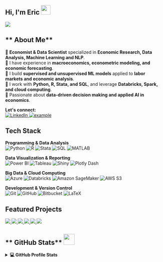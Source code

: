 
## Hi, I'm Eric <img src = "https://raw.githubusercontent.com/MartinHeinz/MartinHeinz/master/wave.gif" width = 30px>  
<p>
  <a href="https://github.com/DenverCoder1/readme-typing-svg"><img src="https://readme-typing-svg.herokuapp.com?&font=IBM+Plex+Sans&color=abcdef&size=20&lines=Welcome+to+my+GitHub+Profile!;Welcome+to+my+GitHub+Profile!;Welcome+to+my+GitHub+Profile!" /></a>
</p>


## ** About Me**
🔹 **Economist & Data Scientist** specialized in **Economic Research, Data Analysis, Machine Learning and NLP**.  
🔹 I have experience in **macroeconomics, econometric modeling, and economic forecasting**.  
🔹 I build **supervised and unsupervised ML models** applied to **labor markets and economic analysis**.  
🔹 I work with **Python, R, Stata, and SQL**, and leverage **Databricks, Spark, and cloud computing**.  
🔹 Passionate about **data-driven decision making and applied AI in economics**.  

 **Let's connect:**  
<a href="https://www.linkedin.com/in/etorresram">
  <img alt="LinkedIn" src="https://img.shields.io/badge/LinkedIn-0077B5?style=for-the-badge&logo=linkedin&logoColor=white">
</a>
<a href="mailto:etorresram@gmail.com?subject=Feedback%20From%20Github&body=Hello," target="_blank">
  <img src="https://img.shields.io/badge/Gmail-D14836?style=for-the-badge&logo=gmail&logoColor=white" alt="example"/>
</a>



## **Tech Stack**
**Programming & Data Analysis**  
![Python](https://img.shields.io/badge/Python-3776AB?style=for-the-badge&logo=python&logoColor=white)
![R](https://img.shields.io/badge/R-276DC3?style=for-the-badge&logo=r&logoColor=white)
![Stata](https://img.shields.io/badge/Stata-1F77B4?style=for-the-badge&logo=stata&logoColor=white)
![SQL](https://img.shields.io/badge/SQL-CC2927?style=for-the-badge&logo=microsoftsqlserver&logoColor=white)
![MATLAB](https://img.shields.io/badge/MATLAB-0076A8?style=for-the-badge&logo=mathworks&logoColor=white)

**Data Visualization & Reporting**  
![Power BI](https://img.shields.io/badge/Power%20BI-F2C811?style=for-the-badge&logo=powerbi&logoColor=black)
![Tableau](https://img.shields.io/badge/Tableau-E97627?style=for-the-badge&logo=tableau&logoColor=white)
![Shiny](https://img.shields.io/badge/Shiny-%23007ACC.svg?style=for-the-badge&logo=r&logoColor=white)
![Plotly Dash](https://img.shields.io/badge/Plotly%20Dash-119ED9?style=for-the-badge&logo=plotly&logoColor=white)

**Big Data & Cloud Computing**  
![Azure](https://img.shields.io/badge/Azure-0078D4?style=for-the-badge&logo=microsoftazure&logoColor=white)
![Databricks](https://img.shields.io/badge/Databricks-FF3621?style=for-the-badge&logo=databricks&logoColor=white)
![Amazon SageMaker](https://img.shields.io/badge/Amazon%20SageMaker-232F3E?style=for-the-badge&logo=amazonsagemaker&logoColor=white)
![AWS S3](https://img.shields.io/badge/AWS%20S3-FF9900?style=for-the-badge&logo=amazons3&logoColor=white)

**Development & Version Control**  
![Git](https://img.shields.io/badge/Git-F05032?style=for-the-badge&logo=git&logoColor=white)
![GitHub](https://img.shields.io/badge/GitHub-181717?style=for-the-badge&logo=github&logoColor=white)
![Bitbucket](https://img.shields.io/badge/Bitbucket-0052CC?style=for-the-badge&logo=bitbucket&logoColor=white)
![LaTeX](https://img.shields.io/badge/latex-%23008080.svg?style=for-the-badge&logo=latex&logoColor=white)


## **Featured Projects**

<a href="https://github.com/etorresram/Fine-Tuning-an-LLM-for-Classification-in-Job-Postings">
  <img src="https://github-readme-stats.vercel.app/api/pin/?username=etorresram&repo=Fine-Tuning-an-LLM-for-Classification-in-Job-Postings&theme=tokyonight&title_length=100" />
</a>  

<a href="https://github.com/etorresram/Estimating-Labor-Markets-Transition-Probabilities">
  <img src="https://github-readme-stats.vercel.app/api/pin/?username=etorresram&repo=Estimating-Labor-Markets-Transition-Probabilities&theme=tokyonight&title_length=100" />
</a>  

<a href="https://github.com/etorresram/District-Level-Population-Trends-in-Peru">
  <img src="https://github-readme-stats.vercel.app/api/pin/?username=etorresram&repo=District-Level-Population-Trends-in-Peru&theme=tokyonight&title_length=100" />
</a>  

<a href="https://github.com/etorresram/NLP-and-Embeddings-for-Economic-Sector-Classification-in-Small-Job-Posting-Data">
  <img src="https://github-readme-stats.vercel.app/api/pin/?username=etorresram&repo=NLP-and-Embeddings-for-Economic-Sector-Classification-in-Small-Job-Posting-Data&theme=tokyonight&title_length=100" />
</a>  

<a href="https://github.com/etorresram/Unsupervised-Learning-Model-for-Job-Postings-Clustering-and-Skills-Identification">
  <img src="https://github-readme-stats.vercel.app/api/pin/?username=etorresram&repo=Unsupervised-Learning-Model-for-Job-Postings-Clustering-and-Skills-Identification&theme=tokyonight&title_length=100" />
</a>  

<a href="https://github.com/etorresram/Sea-Surface-Temperature-and-Anomaly-Dashboard">
  <img src="https://github-readme-stats.vercel.app/api/pin/?username=etorresram&repo=Sea-Surface-Temperature-and-Anomaly-Dashboard&theme=tokyonight&title_length=100" />
</a>  

## ** GitHub Stats** <img src = "https://i.pinimg.com/originals/65/c4/f4/65c4f452571be1261e9c623f7da488ac.gif" width = 35px>
<details> 
  <summary><b>💻 GitHub Profile Stats</b></summary>
  <br/>
  <p align="center">
    <a href="https://github.com/etorresram/github-readme-stats"><img alt="Eric's Github Stats" src="https://github-readme-stats.vercel.app/api?username=etorresram&show_icons=true&count_private=true&theme=tokyonight" height="192px"/></a>
  <br/>
  &nbsp;
    <img src="https://github-readme-stats.vercel.app/api/top-langs?username=etorresram&show_icons=true&locale=en&layout=compact&theme=tokyonight" alt="etorresram" height="192px"/>
  <br/>
  </p>
</details>
